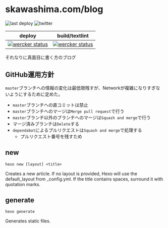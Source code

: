 # skawashima.com/blog

![last deploy](https://img.shields.io/github/last-commit/sKawashima/blog/master.svg?label=last%20deploy&style=flat-square)
![twitter](https://img.shields.io/twitter/follow/sk_creator.svg?style=social)

|deploy|build/textlint|
|:-:|:-:|
|[![wercker status](https://app.wercker.com/status/bdfe562be9e172b083555c9875ce44cd/m/master "wercker status")](https://app.wercker.com/project/byKey/bdfe562be9e172b083555c9875ce44cd)|[![wercker status](https://app.wercker.com/status/bdfe562be9e172b083555c9875ce44cd/m/ "wercker status")](https://app.wercker.com/project/byKey/bdfe562be9e172b083555c9875ce44cd)|

それなりに真面目に書く方のブログ

## GitHub運用方針

`master`ブランチへの情報の変化は最低限残すが、Networkが複雑になりすぎないようにするために定めた。

* `master`ブランチへの直コミットは禁止
* `master`ブランチへのマージは`Merge pull request`で行う
* `master`ブランチ以外のブランチへのマージは`Squash and merge`で行う
* マージ済みブランチは`Delete`する
* `dependabot`によるプルリクエストは`Squash and merge`で処理する
  * プルリクエスト番号を残すため

## new

```shell
hexo new [layout] <title>
```

Creates a new article. If no layout is provided, Hexo will use the default_layout from _config.yml. If the title contains spaces, surround it with quotation marks.

## generate

```shell
hexo generate
```

Generates static files.
